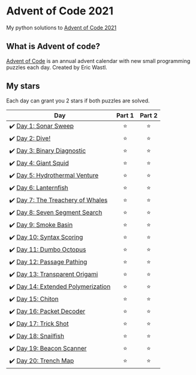 # Advent of Code 2021
My python solutions to [Advent of Code 2021](https://adventofcode.com/2021)

## What is Advent of code?
[Advent of Code](https://adventofcode.com/) is an annual advent calendar with new small programming puzzles each day. Created by Eric Wastl.

## My stars
Each day can grant you 2 stars if both puzzles are solved. 

| Day | Part 1 | Part 2 |
|---|:----:|:---:|
|✔️ [Day 1: Sonar Sweep](01) | ⭐️ | ⭐️ |
|✔️ [Day 2: Dive!](02) | ⭐️ | ⭐️ |
|✔️ [Day 3: Binary Diagnostic](03) | ⭐️ | ⭐️ |
|✔️ [Day 4: Giant Squid](04) | ⭐️ | ⭐️ |
|✔️ [Day 5: Hydrothermal Venture](05) | ⭐️ | ⭐️ |
|✔️ [Day 6: Lanternfish](06) | ⭐️ | ⭐️ |
|✔️ [Day 7: The Treachery of Whales](07) | ⭐️ | ⭐️ |
|✔️ [Day 8: Seven Segment Search](08) | ⭐️ | ⭐️ |
|✔️ [Day 9: Smoke Basin](09) | ⭐️ | ⭐️ |
|✔️ [Day 10: Syntax Scoring](10) | ⭐️ | ⭐️ |
|✔️ [Day 11: Dumbo Octopus](11) | ⭐️ | ⭐️ |
|✔️ [Day 12: Passage Pathing](12) | ⭐️ | ⭐️ |
|✔️ [Day 13: Transparent Origami](13) | ⭐️ | ⭐️ |
|✔️ [Day 14: Extended Polymerization](14) | ⭐️ | ⭐️ |
|✔️ [Day 15: Chiton](15) | ⭐️ | ⭐️ |
|✔️ [Day 16: Packet Decoder](16) | ⭐️ | ⭐️ |
|✔️ [Day 17: Trick Shot](17) | ⭐️ | ⭐️ |
|✔️ [Day 18: Snailfish](18) | ⭐️ | ⭐️ |
|✔️ [Day 19: Beacon Scanner](19) | ⭐️ | ⭐️ |
|✔️ [Day 20: Trench Map](20) | ⭐️ | ⭐️ |
